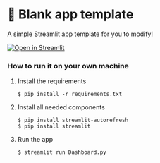 # 🎈 Blank app template

A simple Streamlit app template for you to modify!

[![Open in Streamlit](https://static.streamlit.io/badges/streamlit_badge_black_white.svg)](https://blank-app-template.streamlit.app/)

### How to run it on your own machine

1. Install the requirements

   ```
   $ pip install -r requirements.txt
   ```

2. Install all needed components
   
   ```
   $ pip install streamlit-autorefresh
   $ pip install streamlit
   ```

3. Run the app

   ```
   $ streamlit run Dashboard.py
   ```